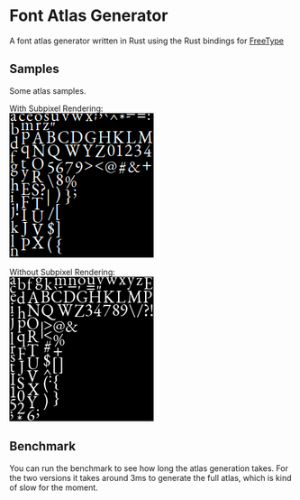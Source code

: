 # Font Atlas Generator

A font atlas generator written in Rust using the Rust bindings for [FreeType](https://www.freetype.org/index.html)

## Samples
Some atlas samples.

With Subpixel Rendering:  
![subpixel_sample_1](samples/subpixel_1.png)

Without Subpixel Rendering:  
![gray_sample_1](samples/gray_1.png)

## Benchmark

You can run the benchmark to see how long the atlas generation takes. For the two versions it takes around 3ms to generate the full atlas, which is kind of slow for the moment.
